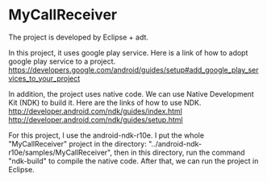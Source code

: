 # MyCallReceiver


The project is developed by Eclipse + adt.

In this project, it uses google play service. Here is a link of how to adopt google play service to a project. 
https://developers.google.com/android/guides/setup#add_google_play_services_to_your_project

In addition, the project uses native code. We can use Native Development Kit (NDK) to build it.
Here are the links of how to use NDK.
http://developer.android.com/ndk/guides/index.html
http://developer.android.com/ndk/guides/setup.html

For this project, I use the android-ndk-r10e. I put the whole "MyCallReceiver" project in the directory:
"../android-ndk-r10e/samples/MyCallReceiver", then in this directory, run the command "ndk-build" to compile
the native code. After that, we can run the project in Eclipse.


